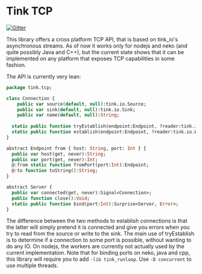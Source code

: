 # Tink TCP
[![Gitter](https://img.shields.io/gitter/room/nwjs/nw.js.svg?maxAge=2592000)](https://gitter.im/haxetink/public)

This library offers a cross platform TCP API, that is based on tink_io's asynchronous streams. As of now it works only for nodejs and neko (and quite possibly Java and C++), but the current state shows that it can be implemented on any platform that exposes TCP capabilities in some fashion.

The API is currently very lean:

```haxe
package tink.tcp;

class Connection {
	public var source(default, null):tink.io.Source;
	public var sink(default, null):tink.io.Sink;
	public var name(default, null):String;
  
  static public function tryEstablish(endpoint:Endpoint, ?reader:tink.io.Worker, ?writer:tink.io.Worker):Suprise<Connection, Error>;
  static public function establish(endpoint:Endpoint, ?reader:tink.io.Worker, ?writer:tink.io.Worker):Connection;
}

abstract Endpoint from { host: String, port: Int } {
  public var host(get, never):String;
  public var port(get, never):Int;
  @:from static function fromPort(port:Int):Endpoint;
  @:to function toString():String;
}

abstract Server {
  public var connected(get, never):Signal<Connection>;
  public function close():Void;
  static public function bind(port:Int):Surprise<Server, Error>;
}
```

The difference between the two methods to establish connections is that the latter will simply pretend it is connected and give you errors when you try to read from the source or write to the sink. The main use of tryEstablish is to determine if a connection to some port is possible, without wanting to do any IO. On nodejs, the workers are currently not actually used by the current implementation. Note that for binding ports on neko, java and cpp, this library will require you to add `-lib tink_runloop`. Use `-D concurrent` to use multiple threads.
